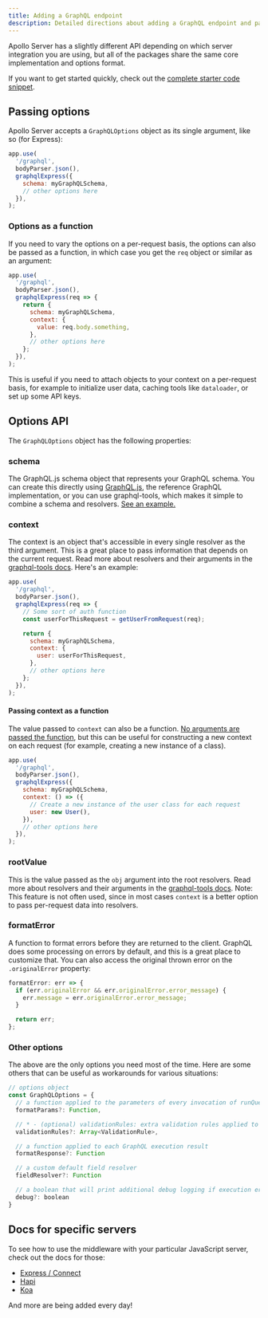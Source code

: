 ```yaml
---
title: Adding a GraphQL endpoint
description: Detailed directions about adding a GraphQL endpoint and passing options.
---
```


Apollo Server has a slightly different API depending on which server integration you are using, but all of the packages share the same core implementation and options format.

If you want to get started quickly, check out the [complete starter code snippet](/v1/example/).

## Passing options

Apollo Server accepts a `GraphQLOptions` object as its single argument, like so (for Express):

```js
app.use(
  '/graphql',
  bodyParser.json(),
  graphqlExpress({
    schema: myGraphQLSchema,
    // other options here
  }),
);
```

### Options as a function

If you need to vary the options on a per-request basis, the options can also be passed as a function, in which case you get the `req` object or similar as an argument:

```js
app.use(
  '/graphql',
  bodyParser.json(),
  graphqlExpress(req => {
    return {
      schema: myGraphQLSchema,
      context: {
        value: req.body.something,
      },
      // other options here
    };
  }),
);
```

This is useful if you need to attach objects to your context on a per-request basis, for example to initialize user data, caching tools like `dataloader`, or set up some API keys.

## Options API

The `GraphQLOptions` object has the following properties:

### schema

The GraphQL.js schema object that represents your GraphQL schema. You can create this directly using [GraphQL.js](https://github.com/graphql/graphql-js), the reference GraphQL implementation, or you can use graphql-tools, which makes it simple to combine a schema and resolvers. [See an example.](/v1/example/)

### context

The context is an object that's accessible in every single resolver as the third argument. This is a great place to pass information that depends on the current request. Read more about resolvers and their arguments in the [graphql-tools docs](https://www.apollographql.com/docs/graphql-tools/resolvers/#Resolver-function-signature). Here's an example:

```js
app.use(
  '/graphql',
  bodyParser.json(),
  graphqlExpress(req => {
    // Some sort of auth function
    const userForThisRequest = getUserFromRequest(req);

    return {
      schema: myGraphQLSchema,
      context: {
        user: userForThisRequest,
      },
      // other options here
    };
  }),
);
```

#### Passing context as a function

The value passed to `context` can also be a function. [No arguments are passed the function](https://github.com/apollographql/apollo-server/blob/df51fd90dad90c9468a74e2c4ec2a6af69f4188d/packages/apollo-server-core/src/runHttpQuery.ts#L138-L139), but this can be useful for constructing a new context on each request (for example, creating a new instance of a class).

```js
app.use(
  '/graphql',
  bodyParser.json(),
  graphqlExpress({
    schema: myGraphQLSchema,
    context: () => ({
      // Create a new instance of the user class for each request
      user: new User(),
    }),
    // other options here
  }),
);
```

### rootValue

This is the value passed as the `obj` argument into the root resolvers. Read more about resolvers and their arguments in the [graphql-tools docs](https://www.apollographql.com/docs/graphql-tools/resolvers/#Resolver-function-signature). Note: This feature is not often used, since in most cases `context` is a better option to pass per-request data into resolvers.

### formatError

A function to format errors before they are returned to the client. GraphQL does some processing on errors by default, and this is a great place to customize that. You can also access the original thrown error on the `.originalError` property:

```js
formatError: err => {
  if (err.originalError && err.originalError.error_message) {
    err.message = err.originalError.error_message;
  }

  return err;
};
```

### Other options

The above are the only options you need most of the time. Here are some others that can be useful as workarounds for various situations:

```js
// options object
const GraphQLOptions = {
  // a function applied to the parameters of every invocation of runQuery
  formatParams?: Function,

  // * - (optional) validationRules: extra validation rules applied to requests
  validationRules?: Array<ValidationRule>,

  // a function applied to each GraphQL execution result
  formatResponse?: Function

  // a custom default field resolver
  fieldResolver?: Function

  // a boolean that will print additional debug logging if execution errors occur
  debug?: boolean
}
```

<a name="graphqlExpress"></a>
<a name="graphqlConnect"></a>
<a name="graphqlHapi"></a>
<a name="graphqlKoa"></a>

## Docs for specific servers

To see how to use the middleware with your particular JavaScript server, check out the docs for those:

* [Express / Connect](/v1/servers/express/)
* [Hapi](/v1/servers/hapi/)
* [Koa](/v1/servers/koa/)

And more are being added every day!
